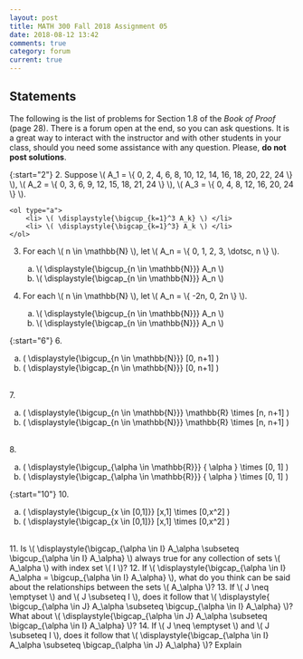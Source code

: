 ```yaml
---
layout: post
title: MATH 300 Fall 2018 Assignment 05
date: 2018-08-12 13:42
comments: true
category: forum
current: true
---
```


## Statements

<div class="alert alert-info">
	The following is the list of problems for Section 1.8 of the <em>Book of Proof</em> (page 28).  There is a forum open at the end, so you can ask questions.  It is a great way to interact with the instructor and with other students in your class, should you need some assistance with any question. Please, <strong>do not post solutions</strong>.
</div>

{:start="2"}
2. Suppose \\( A_1 = \\{ 0, 2, 4, 6, 8, 10, 12, 14, 16, 18, 20, 22, 24 \\} \\), \\( A_2 = \\{ 0, 3, 6, 9, 12, 15, 18, 21, 24 \\} \\), \\( A_3 = \\{ 0, 4, 8, 12, 16, 20, 24 \\} \\). 

	<ol type="a">
		<li> \( \displaystyle{\bigcup_{k=1}^3 A_k} \) </li>
		<li> \( \displaystyle{\bigcap_{k=1}^3} A_k \) </li>
	</ol>

3. For each \\( n \in \mathbb{N} \\), let \\( A_n = \\{ 0, 1, 2, 3, \dotsc, n \\} \\). 

	<ol type="a">
		<li> \( \displaystyle{\bigcup_{n \in \mathbb{N}}} A_n \) </li>
		<li> \( \displaystyle{\bigcap_{n \in \mathbb{N}}} A_n \) </li>
	</ol>

4. For each \\( n \in \mathbb{N} \\), let \\( A_n = \\{ -2n, 0, 2n \\} \\).

	<ol type="a">
		<li> \( \displaystyle{\bigcup_{n \in \mathbb{N}}} A_n \) </li>
		<li> \( \displaystyle{\bigcap_{n \in \mathbb{N}}} A_n \) </li>
	</ol>

{:start="6"}
6. 
	<ol type="a">
		<li> \( \displaystyle{\bigcup_{n \in \mathbb{N}}} [0, n+1] \) </li>
		<li> \( \displaystyle{\bigcap_{n \in \mathbb{N}}} [0, n+1] \) </li>
	</ol>	
7. 
	<ol type="a">
		<li> \( \displaystyle{\bigcup_{n \in \mathbb{N}}} \mathbb{R} \times [n, n+1] \) </li>
		<li> \( \displaystyle{\bigcap_{n \in \mathbb{N}}} \mathbb{R} \times [n, n+1] \) </li>
	</ol>	
8.
	<ol type="a">
		<li> \( \displaystyle{\bigcup_{\alpha \in \mathbb{R}}} \{ \alpha \} \times [0, 1] \) </li>
		<li> \( \displaystyle{\bigcap_{\alpha \in \mathbb{R}}} \{ \alpha \} \times [0, 1] \) </li>
	</ol>	

{:start="10"}
10. 
	<ol type="a">
		<li> \( \displaystyle{\bigcup_{x \in [0,1]}} [x,1] \times [0,x^2] \) </li>
		<li> \( \displaystyle{\bigcap_{x \in [0,1]}} [x,1] \times [0,x^2] \) </li>
	</ol>	
11. Is \\( \displaystyle{\bigcap_{\alpha \in I} A_\alpha \subseteq \bigcup_{\alpha \in I} A_\alpha} \\) always true for any collection of sets \\( A_\alpha \\) with index set \\( I \\)?
12. If \\( \displaystyle{\bigcap_{\alpha \in I} A_\alpha = \bigcup_{\alpha \in I} A_\alpha} \\), what do you think can be said about the relationships between the sets \\( A_\alpha \\)?
13. If \\( J \neq \emptyset \\) and \\( J \subseteq I \\), does it follow that \\( \displaystyle{ \bigcup_{\alpha \in J} A_\alpha \subseteq \bigcup_{\alpha \in I} A_\alpha} \\)?  What about \\( \displaystyle{\bigcap_{\alpha \in J} A_\alpha \subseteq \bigcap_{\alpha \in I} A_\alpha} \\)?
14. If \\( J \neq \emptyset \\) and \\( J \subseteq I \\), does it follow that \\( \displaystyle{\bigcap_{\alpha \in I} A_\alpha \subseteq \bigcap_{\alpha \in J} A_\alpha} \\)?  Explain
